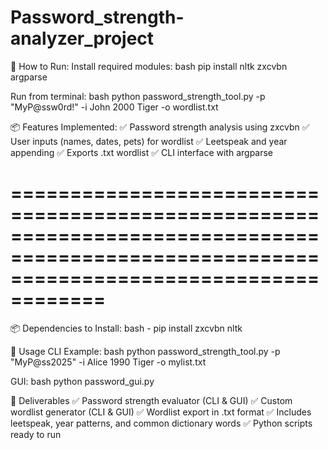 # Password_strength-analyzer_project

📖 How to Run:
Install required modules:
bash
pip install nltk zxcvbn argparse

Run from terminal:
bash
python password_strength_tool.py -p "MyP@ssw0rd!" -i John 2000 Tiger -o wordlist.txt

📦 Features Implemented:
✅ Password strength analysis using zxcvbn
✅ User inputs (names, dates, pets) for wordlist
✅ Leetspeak and year appending
✅ Exports .txt wordlist
✅ CLI interface with argparse

==========================================================================================================================================
==========================================================================================================================================


📦 Dependencies to Install:
bash - pip install zxcvbn nltk

📖 Usage
CLI Example:
bash
python password_strength_tool.py -p "MyP@ss2025" -i Alice 1990 Tiger -o mylist.txt

GUI:
bash
python password_gui.py

📑 Deliverables
✅ Password strength evaluator (CLI & GUI)
✅ Custom wordlist generator (CLI & GUI)
✅ Wordlist export in .txt format
✅ Includes leetspeak, year patterns, and common dictionary words
✅ Python scripts ready to run
